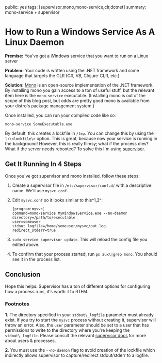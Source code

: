 public: yes
tags: [supervisor,mono,mono-service,clr,dotnet]
summary: mono-service + supervisor

How to Run a Windows Service As A Linux Daemon
==============================================

**Premise:** You've got a Windows service that you want to run on a Linux server

**Problem:** Your code is written using the .NET framework and some language that targets the CLR (C\#, VB, Clojure-CLR, etc.)

**Solution:** [Mono](http://www.mono-project.com/Main_Page) is an open-source implementation of the .NET framework. By installing mono you gain access to a ton of useful stuff, but the relevant item here is the `mono-service` executable. (Installing mono is out of the scope of this blog post, but odds are pretty good mono is available from your distro's package management system.)

Once installed, you can run your compiled code like so:

    mono-service SomeExecutable.exe

By default, this creates a lockfile in `/tmp`. You can change this by using the `-l:\<lockfile\>` option. This is great, because now your service is running in the background! However, this is really flimsy; what if the process dies? What if the server needs rebooted? To solve this I'm using [supervisor](http://supervisord.org/).

Get It Running In 4 Steps
-------------------------

Once you've got supervisor and mono installed, follow these steps:

1.  Create a supervisor file in `/etc/supervisor/conf.d/` with a descriptive name. We'll use `mysvc.conf`.
2.  Edit `mysvc.conf` so it looks similar to this^1,2^:

        [program:mysvc]
        command=mono-service MyWindowsService.exe --no-daemon
        directory=/path/to/executable
        user=someuser
        stdout_logfile=/home/someuser/mysvc/out.log
        redirect_stderr=true

3.  `sudo service supervisor update`. This will reload the config file you edited above.
4.  To confirm that your process started, run `ps aux\|grep mono`. You should see it in the process list.

Conclusion
----------

Hope this helps. Supervisor has a ton of different options for configuring how a process runs, it's worth it to RTFM.

### Footnotes

**1.** The directory specified in your `stdout\_logfile` parameter must already exist. If you try to start the `mysvc` process without creating it, supervisor will throw an error. Also, the `user` parameter should be set to a user that has permissions to write to the directory where you're keeping the `stdout\_logfile`. Please consult the relevant [supervisor docs](http://supervisord.org/configuration.html#program-x-section-values) for more about users & processes.

**2**. You must use the `--no-daemon` flag to avoid creation of the lockfile which indirectly allows supervisor to capture/redirect stdout/stderr to a logfile.
